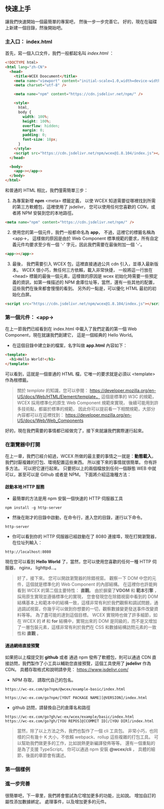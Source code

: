 <!--DESC: {"icon":"sports_score"} -->

## 快速上手

讓我們快速開始一個最簡單的專案吧， 然後一步一步完善它。 好的，現在在磁碟上新建一個目錄，然後開始吧。

### 主入口： index.html

首先，寫一個入口文件，我們一般都起名叫 _index.html_ ：

```html
<!DOCTYPE html>
<html lang="zh-CN">
  <head>
    <title>WCEX Doocument</title>
    <meta name="viewport" content="initial-scale=1.0,width=device-width" />
    <meta charset="utf-8" />

    <meta name="npm" content="https://cdn.jsdelivr.net/npm/" />

    <style>
      html,
      body {
        width: 100%;
        height: 100%;
        overflow: hidden;
        margin: 0;
        padding: 0;
        font-size: 18px;
      }
    </style>
    <script src="https://cdn.jsdelivr.net/npm/wcex@1.8.104/index.js"></script>
  </head>

  <body>
    <app-></app->
  </body>
</html>
```

和普通的 HTML 相比，我們僅需簡單三步：

1. 為專案新增 **npm** \<meta\> 標籤定義， 以使 WCEX 知道需要從哪裡找到所需的第三方軟體包，這裡使用了 jsdelivr， 您可以使用任何您喜歡的 CDN，或者將 NPM 安裝到您的本地路徑。

```html
<meta name="npm" content="https://cdn.jsdelivr.net/npm/" />
```

2. 使用您的第一個元件，我們一般都命名為 **app**， 不過，這裡它的標籤名稱為 \<app-\>， 這樣做的原因是由於 Web Component 標準規範的要求，所有自定義元件均要求至少有一個 '-' 字元，因此我們需要在最後附加一個 '-'。

```html
<app-></app->
```

3. 最後， 我們需要引入 WCEX 包，這裡直接通過公共 cdn 引入，並導入最新版本。 WCEX 很小巧，無任何三方依賴，載入非常快捷， 一般將這一行放在 \<head\> 標籤的最後一個元素，這樣做的原因是 wcex 初始化時需要一些預定義的資訊，如第一條描述的 NPM 倉庫位址等，當然，還有一些其他的配置，這些我們在後來都會慢慢的看到。 另外的一點是，可以優化 HTML 最初的初始化白屏。

```html
<script src="https://cdn.jsdelivr.net/npm/wcex@1.8.104/index.js"></script>
```

### 第一個元件： **\<app-\>**

在上一節我們已經看到在 index.html 中載入了我們定義的第一個 Web Component，現在就讓我們創建它， 這是一個經典的 Hello World。

- 在這個目錄中建立新的檔案，名字叫做 **app.html** 內容如下：

```html
<template>
  <h1>Hello World!</h1>
</template>
```

可以看到，這就是一個普通的 HTML 檔，它唯一的要求就是必須以 \<template\> 作為根標籤。

> 關於 _template_ 的知識，您可以參閱： https://developer.mozilla.org/en-US/docs/Web/HTML/Element/template， 這個是標準的 W3C 的規範，WCEX 採用標準化的原生 Web Component 規範來實現， 後續可能用到許多技術點，都屬於標準的規範， 因此你可以提前看一下相關規範，大部分內容都可以在這裡找到： https://developer.mozilla.org/en-US/docs/Web/Web_Components

好的，現在我們需要的事情都已經做完了，接下來就讓我們實際運行起來。

### 在瀏覽器中打開

在上一章，我們已經介紹過，WCEX 所做的最主要的事情之一就是：**動態載入**， 我們討厭複雜的打包、環境配置這些東西。 所以接下來的事情就很簡單。 你有許多方法。 可以把它運行起來。 只要把以上的兩個檔放到任何一個靜態 WEB 中就可以，甚至可以是 Github 或者是 NPM。 下面將介紹這幾種方法：

#### 啟動本地 HTTP 服務

- 最簡單的方法是用 npm 安裝一個快速的 HTTP 伺服器工具

```shell
npm install -g http-server
```

- 然後在剛才的目錄中啟動，在命令行，進入您的目錄，運行以下命令。

```shell
http-server
```

- 你可以看到你的 HTTP 伺服器已經啟動在了 8080 連接埠，現在打開瀏覽器，在位址列輸入：

```
http://localhost:8080
```

現在您可以看到 **Hello World** 了，當然，您可以使用您喜歡的任何一種 HTTP 伺服器， nginx， lighttpd...。

> 好了，接下來。 您可以開啟瀏覽器的除錯視窗。 觀察一下 DOM 中您的元件，這個就是標準化的 Web Component 的內部結構。 在這裡你也許能夠看到 WCEX 的第二個主要特性： **直觀**。 由於摒棄了**VDOM** 和 **範本引擎** ，採用原生實現並遵循標準化的實現， 您會發現您在除錯視窗中看到的 DOM 結構基本上和範本中的結構一致，這樣非常有利於我們觀察和調試問題，通過調試視窗，你幾乎可以做到你想要的一切，觀察數據變更發送事件改變資料等等。 為了盡可能的達到這個目標。 WCEX 實現時也做了許多細節，如在 WCEX 的 **if** 和 **for** 結構中，實現出來的 DOM 是同級的，而不是又增加了一層包裝元素，這樣非常有利於我們在 CSS 和數據結構訪問元素的一致性和 **直觀** 。

#### 通過網络直接預覽

如果把以上檔提交到 **github** 或者 通過 npm 發佈了軟體包，則可以通過 CDN 直接訪問，我們製作了小工具以輔助您直接預覽，這個工具使用了 **jsdelivr** 作為 CDN。
具體存取格式和說明請參見： https://www.jsdelivr.com/

- NPM 存取， 請取代自己的包名。

```
https://wc-ex.com/go?npm/@wcex/example-basic/index.html

https://wc-ex.com/go?npm/[YOUT PACKAGE NAME][@VERSION]/index.html

```

- github 訪問，請替換自己的倉庫名和路徑

```
https://wc-ex.com/go?gh/wc-ex/wcex/example/basic/index.html
https://wc-ex.com/go?gh/[YOU REPOS]@[COMMIT ID]/[YOU DIR]/index.html
```

> 當然，除了以上方法之外，我們也製作了一個 cli 工具包。 非常小巧，也同樣的只有幾十 K 大小，不依賴 webpack、rollup 這些複雜的打包工具。 可以幫助我們做更多的工作，比如說熱更新編譯發佈等等。 還有一個重點的是為了支援 TypeScript。 你可以通過 npm 安裝 **@wcex/cli** ， 具體的細節，後面的章節會有講述。

### 第一個樣例

<div>
<wcex-doc.com-playground files="['first/index.html','first/app.html']"></wcex-doc.com-playground>
</div>




### 進一步完善

很簡單吧，下一章里，我們將會嘗試為它增加更多的功能，比如說。 增加自訂的屬性添加數據綁定。 處理事件，以及增加更多的元件。
